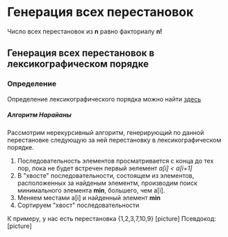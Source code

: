 # Генерация всех перестановок

Число всех перестановок из **n** равно факториалу **n!**

## Генерация всех перестановок в лексикографическом порядке

### Определение
Определение лексикографического порядка можно найти [здесь](http://surl.li/unzr)

##### Алгоритм Нарайаны  
Рассмотрим нерекурсивный алгоритм, генерирующий по данной перестановке следующую за ней перестановку
в лексикографическом порядке.

1. Последовательность элементов просматривается с конца до тех пор, пока не будет встречен первый эелемент *a[i] < a[i+1]*
2. В "хвосте" последовательности, состоящем из элементов, расположенных за найденым элементм, производим поиск минимального элемента **min**, большего, чем a[i].
3. Меняем местами a[i] и найденный элемент **min**
4. Сортируем "хвост" последовательности

К примеру, у нас есть перестановка {1,2,3,7,10,9}
[picture]
Псевдокод:
[picture]






